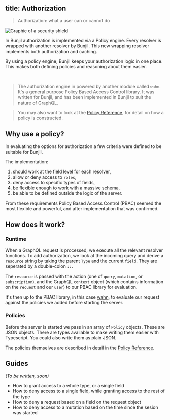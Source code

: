 title: Authorization
---

> Authorization: what a user can or cannot do

<img alt="Graphic of a security shield" src="/images/22 Security System Shield Lock.svg" class="ux-icon" />

In Bunjil authorization is implemented via a Policy engine. Every resolver is wrapped with another resolver by Bunjil. This new wrapping resolver implements both authorization and caching.

By using a policy engine, Bunjil keeps your authorization logic in one place. This makes both defining policies and reasoning about them easier.

<br>

> The authorization engine in powered by another module called `wahn`. It's a general purpose Policy Based Access Control library. It was written for Bunjil, and has been implemented in Bunjil to suit the nature of GraphQL.

> You may also want to look at the [Policy Reference](/api/policy.html), for detail on how a policy is constructed.

## Why use a policy?

In evaluating the options for authorization a few criteria were defined to be suitable for Bunjil.

The implementation:
1. should work at the field level for each resolver,
2. allow or deny access to `roles`,
3. deny access to specific types of fields,
4. be flexible enough to work with a massive schema,
5. be able to be defined outside the logic of the server.

From these requirements Policy Based Access Control (PBAC) seemed the most flexible and powerful, and after implementation that was confirmed.

## How does it work?

### Runtime
When a GraphQL request is processed, we execute all the relevant resolver functions. To add authorization, we look at the incoming query and derive a `resource` string by taking the parent `Type` and the current `field`. They are seperated by a double-colon `::`.

The `resource` is passed with the action (one of `query`, `mutation`, or `subscription`), and the GraphQL `context` object (which contains information on the `request` and our `user`) to our PBAC library for evaluation.

It's then up to the PBAC library, in this case [wahn](https://www.npm.org/package/wahn), to evaluate our request against the policies we added before starting the server.

### Policies

Before the server is started we pass in an array of `Policy` objects. These are JSON objects. There are types available to make writing them easier with Typescript. You could also write them as plain JSON.

The policies themselves are described in detail in the [Policy Reference](/api/policy.html).


## Guides

*(To be written, soon)*
- How to grant access to a whole type, or a single field
- How to deny access to a single field, while granting access to the rest of the type
- How to deny a request based on a field on the request object
- How to deny access to a mutation based on the time since the sesion was started
